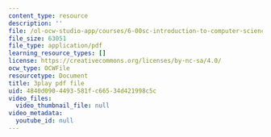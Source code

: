 ```yaml
---
content_type: resource
description: ''
file: /ol-ocw-studio-app/courses/6-00sc-introduction-to-computer-science-and-programming-spring-2011/4840d0904493581fc66534d421998c5c_ddtobc-AOK4.pdf
file_size: 63051
file_type: application/pdf
learning_resource_types: []
license: https://creativecommons.org/licenses/by-nc-sa/4.0/
ocw_type: OCWFile
resourcetype: Document
title: 3play pdf file
uid: 4840d090-4493-581f-c665-34d421998c5c
video_files:
  video_thumbnail_file: null
video_metadata:
  youtube_id: null
---
```

